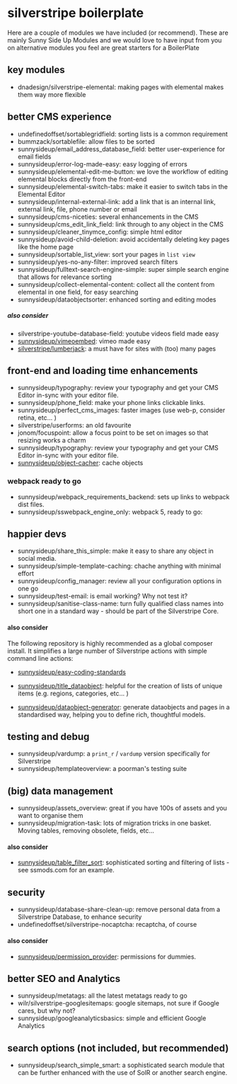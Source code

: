 # silverstripe boilerplate

Here are a couple of modules we have included (or recommend). These are mainly Sunny Side Up Modules and we would love to have input from you on alternative modules you feel are great starters for a BoilerPlate

## key modules
 - dnadesign/silverstripe-elemental: making pages with elemental makes them way more flexible

## better CMS experience

 - undefinedoffset/sortablegridfield: sorting lists is a common requirement
 - bummzack/sortablefile: allow files to be sorted
 - sunnysideup/email_address_database_field: better user-experience for email fields
 - sunnysideup/error-log-made-easy: easy logging of errors
 - sunnysideup/elemental-edit-me-button: we love the workflow of editing elemental blocks directly from the front-end
 - sunnysideup/elemental-switch-tabs: make it easier to switch tabs in the Elemental Editor
 - sunnysideup/internal-external-link: add a link that is an internal link, external link, file, phone number or email
 - sunnysideup/cms-niceties: several enhancements in the CMS
 - sunnysideup/cms_edit_link_field: link through to any object in the CMS
 - sunnysideup/cleaner_tinymce_config: simple html editor
 - sunnysideup/avoid-child-deletion: avoid accidentally deleting key pages like the home page
 - sunnysideup/sortable_list_view: sort your pages in `list view`
 - sunnysideup/yes-no-any-filter: improved search filters
 - sunnysideup/fulltext-search-engine-simple: super simple search engine that allows for relevance sorting
 - sunnysideup/collect-elemental-content: collect all the content from elemental in one field, for easy searching
 - sunnysideup/dataobjectsorter: enhanced sorting and editing modes

##### also consider

 - silverstripe-youtube-database-field: youtube videos field made easy
 - [sunnysideup/vimeoembed](https://github.com/sunnysideup/silverstripe-vimeoembed): vimeo made easy
- [silverstripe/lumberjack](https://github.com/silverstripe/silverstripe-lumberjack): a must have for sites with (too) many pages

## front-end and loading time enhancements

 - sunnysideup/typography: review your typography and get your CMS Editor in-sync with your editor file.
 - sunnysideup/phone_field: make your phone links clickable links.
 - sunnysideup/perfect_cms_images: faster images (use web-p, consider retina, etc... )
 - silverstripe/userforms: an old favourite
 - jonom/focuspoint: allow a focus point to be set on images so that resizing works a charm
 - sunnysideup/typography: review your typography and get your CMS Editor in-sync with your editor file.
 - [sunnysideup/object-cacher](https://github.com/sunnysideup/silverstripe-object-cacher/): cache objects



### webpack ready to go

 - sunnysideup/webpack_requirements_backend: sets up links to webpack dist files.
 - sunnysideup/sswebpack_engine_only: webpack 5, ready to go:

## happier devs

 - sunnysideup/share_this_simple: make it easy to share any object in social media.
 - sunnysideup/simple-template-caching: chache anything with minimal effort
 - sunnysideup/config_manager: review all your configuration options in one go
 - sunnysideup/test-email: is email working?  Why not test it?
 - sunnysideup/sanitise-class-name: turn fully qualified class names into short one in a standard way - should be part of the Silverstripe Core.

#### also consider

The following repository is highly recommended as a global composer install. It simplifies a large number of Silverstripe actions with simple command line actions:
 - [sunnysideup/easy-coding-standards](https://github.com/sunnysideup/silverstripe-easy-coding-standards)

 - [sunnysideup/title_dataobject](https://github.com/sunnysideup/silverstripe-title_dataobject): helpful for the creation of lists of unique items (e.g. regions, categories, etc... )
 - [sunnysideup/dataobject-generator](https://github.com/sunnysideup/silverstripe-dataobject-generator): generate dataobjects and pages in a standardised way, helping you to define rich, thoughtful models.

## testing and debug
- sunnysideup/vardump: a `print_r` / `vardump` version specifically for Silverstripe
- sunnysideup/templateoverview: a poorman's testing suite

## (big) data management
 - sunnysideup/assets_overview: great if you have 100s of assets and you want to organise them
 - sunnysideup/migration-task: lots of migration tricks in one basket. Moving tables, removing obsolete, fields, etc...

#### also consider
 - [sunnysideup/table_filter_sort](https://github.com/sunnysideup/silverstripe-table_filter_sort): sophisticated sorting and filtering of lists - see ssmods.com for an example.

## security

 - sunnysideup/database-share-clean-up: remove personal data from a Silverstripe Database, to enhance security
- undefinedoffset/silverstripe-nocaptcha: recaptcha, of course

#### also consider

 - [sunnysideup/permission_provider](https://github.com/sunnysideup/silverstripe-permission_provider): permissions for dummies.

## better SEO and Analytics

 - sunnysideup/metatags: all the latest metatags ready to go
 - wilr/silverstripe-googlesitemaps: google sitemaps, not sure if Google cares, but why not?
 - sunnysideup/googleanalyticsbasics: simple and efficient Google Analytics

## search options (not included, but recommended)

- sunnysideup/search_simple_smart: a sophisticated search module that can be further enhanced with the use of SolR or another search engine.
